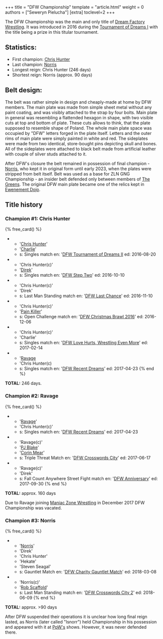+++
title = "DFW Championship"
template = "article.html"
weight = 0
authors = ["Seweryn Pielucha"]
[extra]
toclevel=2
+++

The DFW Championship was the main and only title of [Dream Factory Wrestling](@/o/dfw.md). It was introduced in 2016 during the [Tournament of Dreams I](@/e/dfw/2016-06-11-dfw-tournament-of-dreams-1.md) with the title being a prize in this titular tournament.

## Statistics:
* First champion: [Chris Hunter](@/w/chris-hunter.md)
* Last champion: [Norris](@/w/isnorr-md.)
* Longest reign: Chris Hunter (246 days)
* Shortest reign: Norris (approx. 90 days)

## Belt design:

The belt was rather simple in design and cheaply-made at home by DFW members. The main plate was made from simple sheet metal without any paint coating, and was visibly attached to the strap by four bolts. 
Main plate in general was resembling a flattended hexagon in shape, with two visible cuts at top and bottom of plate. These cuts allows to think, that the plate supposed to resemble shape of Poland. The whole main plate space was occupied by "DFW" letters forged in the plate itself. Letters and the outer rims of main plate were simply painted in white and red.
The sideplates were made from two identical, store-bought pins depicting skull and bones.
All of the sideplates were attached to black belt made from artificial leather with couple of silver studs attached to it. 

After DFW's closure the belt remained in possession of final champion - [Norris](@/w/isnorr-md.), who kept it in original form until early 2023, when the plates were stripped from belt itself. Belt was used as a base for ZLN GNG Championship - an insider belt defended only between members of [The Greens](@/a/the-greens.md). The original DFW main plate became one of the relics kept in [Ewenement Dojo](@/o/ewenement-dojo.md).

## Title history

### Champion #1: Chris Hunter

{% free_card() %}
- - '[Chris Hunter](@/w/chris-hunter.md)'
  - '[Charlie](@/w/madman-charlie.md)'
  - s: Singles match
    en: '[DFW Tournament of Dreams II](@/e/dfw/2016-08-20-dfw-tournament-of-dreams-2.md)
    ed: 2016-08-20
- - 'Chris Hunter(c)'
  - '[Direk](@/w/direk.md)'
  - s: Singles match
    en: '[DFW Step Two](@/e/dfw/2016-10-10-dfw-step-two.md)'
    ed: 2016-10-10
- - 'Chris Hunter(c)'
  - 'Direk'
  - s: Last Man Standing match
    en: '[DFW Last Chance](@/e/dfw/2016-11-10-dfw-last-chance.md)'
    ed: 2016-11-10
- - 'Chris Hunter(c)'
  - '[Pain Killer](@/w/pain-killer.md)'
  - s: Open Challenge match
    en: '[DFW Christmas Brawl 2016](@/e/dfw/2016-12-06-dfw-christmas-brawl.md)'
    ed: 2016-12-06
- - 'Chris Hunter(c)'
  - 'Charlie'
  - s: Singles match
    en: '[DFW Love Hurts, Wrestling Even More](@/e/dfw/2017-02-14-dfw-love-hurts-wrestling-even-more.md)'
    ed: 2017-02-14
- - '[Ravage](@/w/rafael-kid.md)
  - 'Chris Hunter(c)
  - s: Singles match
    en: '[DFW Recent Dreams](@/e/dfw/2017-04-23-dfw-recent-dreams.md)'
    ed: 2017-04-23
{% end %}
  
**TOTAL:** 246 days.

### Champion #2: Ravage

{% free_card() %}
- - '[Ravage](@/w/rafael-kid.md)'
  - 'Chris Hunter(c)'
  - s: Singles match
    en: '[DFW Recent Dreams](@/e/dfw/2017-04-23-dfw-recent-dreams.md)'
    ed: 2017-04-23
- - 'Ravage(c)'
  - '[PJ Blake](@/w/pj-blake.md)'
  - '[Corin Mear](@/w/corin-mear.md)'
  - s: Triple Threat Match
    en: '[DFW Crosswords City](@/e/dfw/2017-06-17-dfw-crosswords-city.md)'
    ed: 2017-06-17
- - 'Ravage(c)'
  - 'Direk'
  - s: Fall Count Anywhere Street Fight match
    en: '[DFW Anniversary](@/e/dfw/2017-09-30-dfw-anniversary.md)'
    ed: 2017-09-30
{% end %}

**TOTAL:** approx. 160 days

Due to Ravage joining [Maniac Zone Wrestling](@/o/mzw.md) in December 2017 DFW Championship was vacated.

### Champion #3: Norris

{% free_card() %}
- - '[Norris](@/w/isnorr.md)'
  - 'Direk'
  - 'Chris Hunter'
  - 'Hekate'
  - 'Steven Seagal'
  - s: Gauntlet Match
    en: '[DFW Charity Gauntlet Match](@/e/dfw/2018-03-08-dfw-charity-gauntlet-match.md)'
    ed: 2018-03-08
- - 'Norris(c)'
  - '[Rob Scaffold](@/w/rob-scaffold.md)'
  - s: Last Man Standing match
    en: '[DFW Crosswords City 2](@/e/dfw/2018-06-09-dfw-crosswords-city-2.md)'
    ed: 2018-06-09
  {% end %}

**TOTAL:** approx. >90 days

After DFW suspended their operations it is unclear how long final reign lasted, as Norris (later called "Isnorr") held Championship in his possession and appeared with it at [PpW's](@/o/ppw.md) shows. However, it was never defended there.
